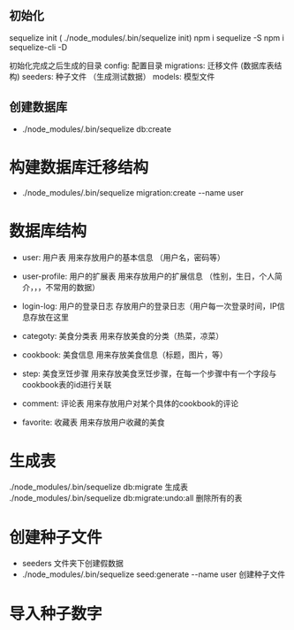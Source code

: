 ## 初始化
  sequelize init ( ./node_modules/.bin/sequelize init)
  npm i sequelize -S
  npm i sequelize-cli -D

  初始化完成之后生成的目录
  config: 配置目录
  migrations: 迁移文件 (数据库表结构)
  seeders: 种子文件 （生成测试数据）
  models: 模型文件 

## 创建数据库
- ./node_modules/.bin/sequelize db:create

# 构建数据库迁移结构
- ./node_modules/.bin/sequelize migration:create --name user

# 数据库结构
- user: 用户表
用来存放用户的基本信息 （用户名，密码等）

- user-profile: 用户的扩展表
用来存放用户的扩展信息 （性别，生日，个人简介，，，不常用的数据）

- login-log: 用户的登录日志
存放用户的登录日志（用户每一次登录时间，IP信息存放在这里

- categoty: 美食分类表
用来存放美食的分类（热菜，凉菜）

- cookbook: 美食信息
用来存放美食信息（标题，图片，等）

- step: 美食烹饪步骤
用来存放美食烹饪步骤，在每一个步骤中有一个字段与cookbook表的id进行关联

- comment: 评论表
用来存放用户对某个具体的cookbook的评论

- favorite: 收藏表
用来存放用户收藏的美食


# 生成表

./node_modules/.bin/sequelize db:migrate 生成表
./node_modules/.bin/sequelize db:migrate:undo:all 删除所有的表

# 创建种子文件
- seeders 文件夹下创建假数据
- ./node_modules/.bin/sequelize seed:generate --name user 创建种子文件

# 导入种子数字